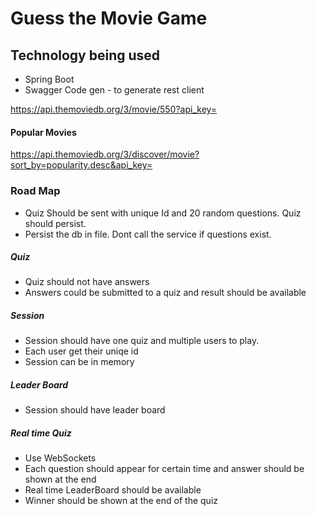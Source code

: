# Guess the Movie Game


## Technology being used
* Spring Boot
* Swagger Code gen - to generate rest client



https://api.themoviedb.org/3/movie/550?api_key=

#### Popular Movies
 https://api.themoviedb.org/3/discover/movie?sort_by=popularity.desc&api_key=

### Road Map
* Quiz Should be sent with unique Id and 20 random questions. Quiz should persist.
* Persist the db in file. Dont call the service if questions exist.

##### Quiz
* Quiz should not have answers
* Answers could be submitted to a quiz and result should be available

##### Session
* Session should have one quiz and multiple users to play.
* Each user get their uniqe id
* Session can be in memory

##### Leader Board
* Session should have leader board

##### Real time Quiz
* Use WebSockets
* Each question should appear for certain time and answer should be shown at the end
* Real time LeaderBoard should be available
* Winner should be shown at the end of the quiz
